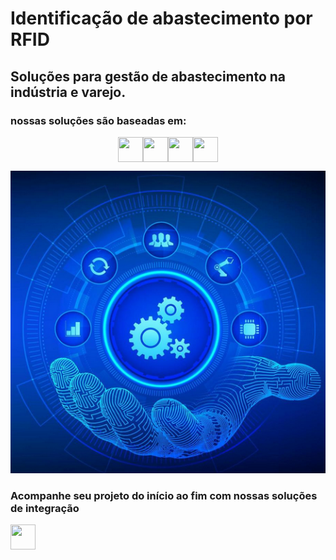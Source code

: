 # Identificação de abastecimento por RFID
## Soluções para gestão de abastecimento na indústria e varejo.
### nossas soluções são baseadas em:


<div style="display: flex; justify-content: center;">
  <img loading="lazy" src="https://cdn.jsdelivr.net/gh/devicons/devicon@latest/icons/python/python-original-wordmark.svg" width="40" height="40"/>
  <img loading="lazy" src="https://cdn.jsdelivr.net/gh/devicons/devicon@latest/icons/cplusplus/cplusplus-original.svg" width="40" height="40"/>
  <img loading="lazy" src="https://cdn.jsdelivr.net/gh/devicons/devicon@latest/icons/raspberrypi/raspberrypi-original.svg"  
 width="40" height="40"/>
  <img loading="lazy" src="https://cdn.jsdelivr.net/gh/dev/devicon@latest/icons/arduino/arduino-original.svg" width="40" height="40"/>
</div>
         

![PWE ENGENHARIA CONTROLE E AUTOMAÇÃO](images/pwe_engautocontrol.png)

### Acompanhe seu projeto do início ao fim com nossas soluções de integração
<img loading="lazy" src="https://cdn.jsdelivr.net/gh/devicons/devicon/icons/git/git-original.svg" width="40" height="40"/>
          
          
          

